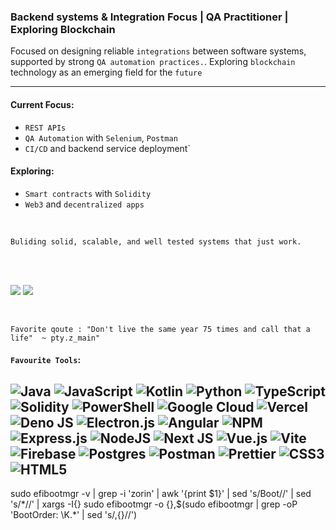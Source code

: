### Backend systems & Integration Focus | QA Practitioner | Exploring Blockchain


Focused on designing reliable `integrations` between software systems, supported by strong `QA automation practices.`. Exploring `blockchain` technology as an emerging field for the `future`  

--------------------------------------------------
#### Current Focus:
- `REST APIs`
- `QA Automation` with `Selenium`, `Postman`
- `CI/CD` and backend service deployment`

#### Exploring:
- `Smart contracts` with `Solidity`
- `Web3` and `decentralized apps`
</br>

`Buliding solid, scalable, and well tested systems that just work.`

</br>
</br>

![](https://github-readme-stats.vercel.app/api?username=MalindiFrank&theme=one_dark_pro&hide_border=false&include_all_commits=false&count_private=true) 
![](https://github-readme-streak-stats.herokuapp.com?user=MalindiFrank&theme=transparent)

</br>

`Favorite qoute : "Don't live the same year 75 times and call that a life"  ~ pty.z_main"`
</br>
 
#### `Favourite Tools`:
![Java](https://img.shields.io/badge/java-%23ED8B00.svg?style=flat-square&logo=openjdk&logoColor=white) 
![JavaScript](https://img.shields.io/badge/javascript-%23323330.svg?style=flat-square&logo=javascript&logoColor=%23F7DF1E) 
![Kotlin](https://img.shields.io/badge/kotlin-%237F52FF.svg?style=flat-square&logo=kotlin&logoColor=white) 
![Python](https://img.shields.io/badge/python-3670A0?style=flat-square&logo=python&logoColor=ffdd54) 
![TypeScript](https://img.shields.io/badge/typescript-%23007ACC.svg?style=flat-square&logo=typescript&logoColor=white) 
![Solidity](https://img.shields.io/badge/Solidity-%23363636.svg?style=flat-square&logo=solidity&logoColor=white) 
![PowerShell](https://img.shields.io/badge/PowerShell-%235391FE.svg?style=flat-square&logo=powershell&logoColor=white) 
![Google Cloud](https://img.shields.io/badge/GoogleCloud-%234285F4.svg?style=flat-square&logo=google-cloud&logoColor=white) 
![Vercel](https://img.shields.io/badge/vercel-%23000000.svg?style=flat-square&logo=vercel&logoColor=white) 
![Deno JS](https://img.shields.io/badge/deno%20js-000000?style=flat-square&logo=deno&logoColor=white) 
![Electron.js](https://img.shields.io/badge/Electron-191970?style=flat-square&logo=Electron&logoColor=white) 
![Angular](https://img.shields.io/badge/angular-%23DD0031.svg?style=flat-square&logo=angular&logoColor=white) 
![NPM](https://img.shields.io/badge/NPM-%23CB3837.svg?style=flat-square&logo=npm&logoColor=white) 
![Express.js](https://img.shields.io/badge/express.js-%23404d59.svg?style=flat-square&logo=express&logoColor=%2361DAFB) 
![NodeJS](https://img.shields.io/badge/node.js-6DA55F?style=flat-square&logo=node.js&logoColor=white) 
![Next JS](https://img.shields.io/badge/Next-black?style=flat-square&logo=next.js&logoColor=white) 
![Vue.js](https://img.shields.io/badge/vue.js-%2335495e.svg?style=flat-square&logo=vuedotjs&logoColor=%234FC08D) 
![Vite](https://img.shields.io/badge/vite-%23646CFF.svg?style=flat-square&logo=vite&logoColor=white) 
![Firebase](https://img.shields.io/badge/firebase-a08021?style=flat-square&logo=firebase&logoColor=ffcd34) 
![Postgres](https://img.shields.io/badge/postgres-%23316192.svg?style=flat-square&logo=postgresql&logoColor=white) 
![Postman](https://img.shields.io/badge/Postman-FF6C37?style=flat-square&logo=postman&logoColor=white) 
![Prettier](https://img.shields.io/badge/prettier-%23F7B93E.svg?style=flat-square&logo=prettier&logoColor=black) 
![CSS3](https://img.shields.io/badge/css3-%231572B6.svg?style=flat-square&logo=css3&logoColor=white) 
![HTML5](https://img.shields.io/badge/html5-%23E34F26.svg?style=flat-square&logo=html5&logoColor=white) 
-------

sudo efibootmgr -v | grep -i 'zorin' | awk '{print $1}' | sed 's/Boot//' | sed 's/\*//' | xargs -I{} sudo efibootmgr -o {},$(sudo efibootmgr | grep -oP 'BootOrder: \K.*' | sed 's/,{}//')
